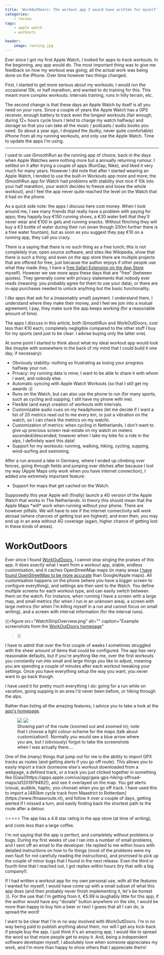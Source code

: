 ```yaml
---
title: 'WorkOutDoors: The workout app I would have written for myself'
categories:
    - review
tags:
    - apple watch
    - workouts

header:
    image: running.jpg
---
```


Ever since I got my first Apple Watch, I looked for apps to track workouts.
In the beginning, any app would do.
The most important thing was to give me feedback on how my workout was going; all the actual work was being done on the iPhone.
Over time however two things changed.

First, I started to get more serious about my workouts; I would run the occasional 10k, or half marathon, and wanted to do training for this.
This meant more complex workouts: intervals training, runs in hilly terrain, etc.

The second change is that these days an Apple Watch by itself is all you need on your runs.
Since a couple of years the Apple Watch has a GPS receiver, enough battery to track even the longest workouts (fair enough, during 12+ hours cycle tours I tend to charge my watch halfway) and storage so that you can take all the music / podcasts / audio books you need.
So about a year ago, I dropped the (bulky, never quite comfortable) iPhone from all my running workouts, and only use the Apple Watch.
Time to update the apps I'm using.

------

I used to use iSmoothRun as the running app of choice, back in the days when Apple Watches were nothing more but a annually returning rumour.
I settled on it after trying a couple of apps (RunGap, Nike), and liked it very much for many years.
However I did note that after I started wearing an Apple Watch, I tended to use the built-in Workouts app more and more; the iSmoothRun app for Watch had problems with stability (not nice if 10k into your half marathon, your watch decides to freeze and loose the whole workout), and I feel the app never quite reached the level on the Watch that it had on the phone.

<div class="notice" markdown="1">
As a quick side note: the apps I discuss here cost money.
When I look around me, I see many friends that really have a problem with paying for apps; they happily buy €150 running shoes, a €30 water belt that they'll never wear and €100 in gels and running snacks.
Without flinching they will buy a €3 bottle of water during their run (even though 200m further there is a free water fountain), but as soon as you suggest they pay €10 on a running app, they call you crazy.

There is a saying that there is no such thing as a free lunch; this is not completely true; open source software, and sites like Wikipedia, show that there is such a thing; and even on the app store there are multiple projects that are offered for free, just because the author enjoys if other people use what they made (hey, I have a [free Safari Extension on the App Store](https://sks.claude-apps.com/) myself).
However we see more apps these days that are "free" (between quotes).
They generally come with privacy statements that nobody ever reads (meaning: you probably agree for them to use your data), or there are in-app purchases needed to unlock anything but the basic functionality.

I *like* apps that ask for a (reasonably small) payment.
I understand them, I understand where they make their money, and I feel we join into a mutual agreement; I pay, they make sure the app keeps working (for a reasonable amount of time).

The apps I discuss in this article, both iSmoothRun and WorkOutDoors, cost less than €10 each; completely negligible compared to the other stuff I buy for my sports (and just to be clear: I advise buying only the latter one).
</div>

At some point I started to think about what my ideal workout app would look like (maybe with somewhere in the back of my mind that I could build it one day, if necessary):
- Obviously stability: nothing so frustrating as losing your progress halfway your run.
- Privacy: my running data is mine; I want to be able to share it with whom I want, and nobody else.
- Automatic syncing with Apple Watch Workouts (so that I still get my awards :))
- Runs on the Watch, but can also use the phone to run (for many sports, such as cycling and supping, I still have my phone with me).
- Flexible (and easy) creation of workouts with intervals.
- Customizable audio cues on my headphones (let me decide if I want a list of 20 metrics read out to me every km, or just a vibration on the watch, so I can check the metrics on my watch).
- Customization of metrics: when cycling in Netherlands, I don't want to give up precious screen real-estate on my watch on meters ascended/descended; however when I take my bike for a ride in the alps, I definitely want this data!
- Support for my workouts: running, walking, hiking, cycling, supping, wind-surfing and swimming.

After a run around a lake in Germany, where I ended up climbing over fences, going through fields and jumping over ditches after because I lost my way (Apple Maps only work when you have internet connection), I added one extremely important feature:
- Support for maps that get cached on the Watch.

<div class="notice" markdown="1">
Supposedly this year Apple will (finally) launch a 4G version of the Apple Watch that works in The Netherlands.
In theory this should mean that the Apple Maps *will* work when running without your phone.
There are however pitfalls.
We will have to see if the internet connectivity will work abroad (where chances of getting lost are highest); and even then, you may end up in an area without 4G coverage (again, higher chance of getting lost in these kinds of areas).
</div>

# WorkOutDoors

Ever since I found [WorkOutDoors](http://www.workoutdoors.net), I cannot stop singing the praises of this app.
It does *exactly* what I want from a workout app, stable, endless customisation, and it caches OpenStreetMap maps (in many areas [I have found OpenStreetMap to be more accurate](./2020-12-01-cycling-in-wroclaw.md#dont-trust-google-maps) than Google/Apple maps).
All customisation happens on the phone (where you have a bigger screen to configure everything), and settings are then sent to the Watch.
You define multiple screens for each workout type, and can easily switch between them on the watch.
For instance, when running I have a screen with a large map, and small metrics (for when I run in an unknown area), a screen with large metrics (for when I'm killing myself in a run and cannot focus on small writing), and a screen with interval information (for the interval runs).

{{<figure
    src="WatchStripOverview.png"
    alt=""
    caption="Example screenshots from the [WorkOutDoors homepage](http://www.workoutdoors.net)"
>}}

I have to admit that over the first couple of weeks I sometimes struggled with the sheer amount of items that could be configured.
The app has very reasonable defaults, but if you're anything like me, over the first workouts you constantly run into small and large things you like to adjust, meaning you are spending a couple of minutes after each workout tweaking your settings.
Once you have everything setup the way you want, you never want to go back though.

I have used it for pretty much everything I do: going for a run while on vacation, going supping in an area I'd never been before, or hiking through the alps.

Rather than listing all the amazing features, I advice you to take a look at the [app's homepage](http://www.workoutdoors.net).

<figure class="align-left half" style="width: 400px; margin-top: 7px;">
    <img src="route.png">
    <img src="route-zoom.png">
    <figcaption>Showing part of the route (zoomed out and zoomed in); note that I choose a light colour-scheme for the maps (talk about customization!). Normally you would see a blue arrow where you are, but I (obviously) forgot to take the screenshots when I was actually there....</figcaption>
</figure>
One of the (many) things that jump out for me is the ability to import GPX tracks as routes (and getting alerts if you go off route).
This allows you to easily import a track (someone else's workout downloaded from a webpage, a defined track, or a track you just clicked together in something like [Gaia](https://apps.apple.com/us/app/gaia-gps-hiking-offroad-maps/id1201979492)), and see it overlayed on the map.
You get alerts (visual, audible, haptic, you choose) when you go off track.
I have used this to import a [480km cycle track from Maastrict to Rotterdam](https://www.lfmaasroute.nl), and follow it over a couple of days, getting alerted if I missed a turn, and easily finding back the shortest path to the route after a detour.

<div style="clear: both"></div>

⭐️⭐️⭐️⭐️⭐️ The app has a 4.8 star rating in the app store (at time of writing), and costs less than a large coffee.

I'm not saying that the app is perfect, and completely without problems or bugs.
During my first weeks of use I ran into a number of small problems, and I sent off an email to the developer.
He replied to me within hours with detailed instructions on how to fix things (most of the problems were my own fault for not carefully reading the instructions), and promised to pick up the couple of minor bugs that I found in the next release.
Even the third or fourth time that I reached out, I got replies within hours (try that with a big company!).

If I had written a workout app for my own personal use, with all the features I wanted for myself, I would have come up with a small subset of what this app does (and then probably never finish implementing it, let's be honest :)).
For the use that I'm getting from it, €5.99 is laughably little for this app; if the author would have any "donate" button anywhere on the site, I would be more than happy to buy him a beer or two!
I guess that all I can do, is spread the word!

<div class="notice" markdown="1">
I want to be clear that I'm in no way involved with WorkOutDoors.
I'm in no way being paid to publish anything about them, nor will I get any kick-back if people buy the app.
I just think it's an amazing app, I would like to spread the word so that more people get to enjoy it.
And, being a independent software developer myself, I absolutely love when someone appreciates my work, and I'm more than happy to show others that I appreciate theirs!
</div>
